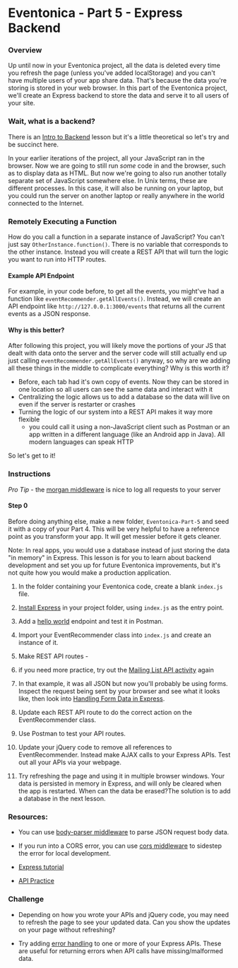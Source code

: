 # Eventonica - Part 5 - Express Backend

### Overview
Up until now in your Eventonica project, all the data is deleted every time you refresh the page (unless you've added localStorage) and you can't have multiple users of your app share data. That's because the data you're storing is stored in your web browser. In this part of the Eventonica project, we'll create an Express backend to store the data and serve it to all users of your site.

### Wait, what is a backend?

There is an [Intro to Backend](/backend/1_intro_to_backend.md) lesson but it's a little theoretical so let's try and be succinct here.

In your earlier iterations of the project, all your JavaScript ran in the browser. Now we are going to still run _some_ code in and the browser, such as to display data as HTML. But now we're going to also run another totally separate set of JavaScript somewhere else. In Unix terms, these are different processes. In this case, it will also be running on your laptop, but you could run the server on another laptop or really anywhere in the world connected to the Internet.

### Remotely Executing a Function
How do you call a function in a separate instance of JavaScript? You can't just say `OtherInstance.function()`. There is no variable that corresponds to the other instance. Instead you will create a REST API that will turn the logic you want to run into HTTP routes. 

#### Example API Endpoint
For example, in your code before, to get all the events, you might've had a function like `eventRecommender.getAllEvents()`. Instead, we will create an API endpoint like `http://127.0.0.1:3000/events` that returns all the current events as a JSON response. 

#### Why is this better?
After following this project, you will likely move the portions of your JS that dealt with data onto the server and the server code will still actually end up just calling `eventRecommender.getAllEvents()` anyway, so why are we adding all these things in the middle to complicate everything? Why is this worth it?

- Before, each tab had it's own copy of events. Now they can be stored in one location so all users can see the same data and interact with it
- Centralizing the logic allows us to add a database so the data will live on even if the server is restarter or crashes
- Turning the logic of our system into a REST API makes it way more flexible
  - you could call it using a non-JavaScript client such as Postman or an app written in a different language (like an Android app in Java). All modern languages can speak HTTP
  
So let's get to it!

### Instructions

*Pro Tip* - the [morgan middleware](https://www.npmjs.com/package/morgan) is nice to log all requests to your server

#### Step 0
Before doing anything else, make a new folder, `Eventonica-Part-5` and seed it with a copy of your Part 4. This will be very helpful to have a reference point as you transform your app. It will get messier before it gets cleaner.

Note: In real apps, you would use a database instead of just storing the data "in memory" in Express. This lesson is for you to learn about backend development and set you up for future Eventonica improvements, but it's not quite how you would make a production application.

1. In the folder containing your Eventonica code, create a blank `index.js` file.

1. [Install Express](https://expressjs.com/en/starter/installing.html) in your project folder, using `index.js` as the entry point.

1. Add a [hello world](https://expressjs.com/en/starter/hello-world.html) endpoint and test it in Postman.

1. Import your EventRecommender class into `index.js` and create an instance of it.

1. Make REST API routes - 
  1. if you need more practice, try out the [Mailing List API activity](/projects/mailing-list-rest-api.md) again
  1. In that example, it was all JSON but now you'll probably be using forms. Inspect the request being sent by your browser and see what it looks like, then look into [Handling Form Data in Express](https://www.hacksparrow.com/webdev/express/handling-processing-forms.html).

1. Update each REST API route to do the correct action on the EventRecommender class.

1. Use Postman to test your API routes.

1. Update your jQuery code to remove all references to EventRecommender. Instead make AJAX calls to your Express APIs. Test out all your APIs via your webpage.

1. Try refreshing the page and using it in multiple browser windows. Your data is persisted in memory in Express, and will only be cleared when the app is restarted. When can the data be erased?The solution is to add a database in the next lesson.

### Resources:

* You can use [body-parser middleware](https://expressjs.com/en/5x/api.html#req.body) to parse JSON request body data.

* If you run into a CORS error, you can use [cors middleware](https://expressjs.com/en/resources/middleware/cors.html) to sidestep the error for local development.

* [Express tutorial](../../express-js/express.md)

* [API Practice](../../api/http-request-practice.md)

### Challenge

* Depending on how you wrote your APIs and jQuery code, you may need to refresh the page to see your updated data. Can you show the updates on your page without refreshing?

* Try adding [error handling](https://expressjs.com/en/guide/error-handling.html) to one or more of your Express APIs. These are useful for returning errors when API calls have missing/malformed data.
